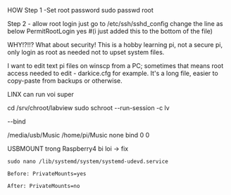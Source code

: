 HOW
Step 1 -Set root password
sudo passwd root

Step 2 - allow root login
just go to /etc/ssh/sshd_config change the line as below
PermitRootLogin yes #(i just added this to the bottom of the file)

WHY!?!!?
What about security! This is a hobby learning pi, not a secure pi, only login as root as needed not to upset system files.

I want to edit text pi files on winscp from a PC; sometimes that means root access needed to edit - darkice.cfg for example. It's a long file, easier to copy-paste from backups or otherwise.


LINX can run voi super

cd /srv/chroot/labview
sudo schroot --run-session -c lv


--bind

/media/usb/Music /home/pi/Music none bind 0 0

USBMOUNT trong Raspberry4 bi loi -> fix

```
sudo nano /lib/systemd/system/systemd-udevd.service

Before: PrivateMounts=yes

After: PrivateMounts=no
```
